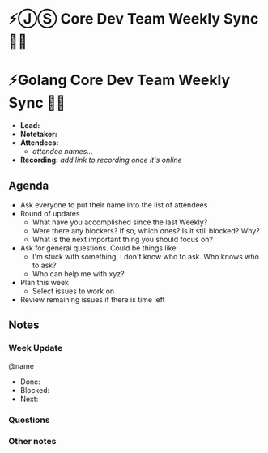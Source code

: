 <!-- Pick the correct title -->
# ⚡️ⒿⓈ Core Dev Team Weekly Sync 🙌🏽 <enter date here> 
# ⚡️Golang Core Dev Team Weekly Sync 🙌🏽 <enter date here>

- **Lead:**
- **Notetaker:**
- **Attendees:**
  - _attendee names..._
- **Recording:** _add link to recording once it's online_

## Agenda

- Ask everyone to put their name into the list of attendees
- Round of updates
  - What have you accomplished since the last Weekly?
  - Were there any blockers? If so, which ones? Is it still blocked? Why?
  - What is the next important thing you should focus on?
- Ask for general questions. Could be things like:
  - I'm stuck with something, I don't know who to ask. Who knows who to ask?
  - Who can help me with xyz?
- Plan this week
  - Select issues to work on
- Review remaining issues if there is time left


## Notes

### Week Update

@name
 - Done:
 - Blocked:
 - Next:

### Questions

### Other notes

<!-- After each call, the notetaker submits a PR to ipfs/pm to store the notes on the meeting-notes folder -->

